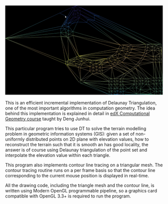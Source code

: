 ![GIF](delaunay.gif)

This is an efficient incremental implementation of Delaunay Triangulation, one of the most important algorithms in computation geometry. The idea behind this implementation is explained in detail in [edX Computational Geometry course](https://www.edx.org/course/computational-geometry) taught by Deng Junhui.

This particular program tries to use DT to solve the terrain modelling problem in geometric information systems (GIS): given a set of non-uniformly distributed points on 2D plane with elevation values, how to reconstruct the terrain such that it is smooth an has good locality, the answer is of course using Delaunay triangulation of the point set and interpolate the elevation value within each triangle.

This program also implements contour line tracing on a triangular mesh. The contour tracing routine runs on a per frame basis so that the contour line corresponding to the current mouse position is displayed in real-time.

All the drawing code, including the triangle mesh and the contour line, is written using Modern OpenGL programmable pipeline, so a graphics card compatible with OpenGL 3.3+ is required to run the program.

